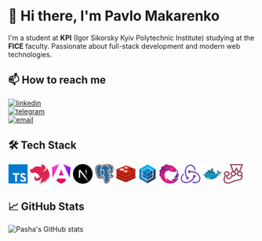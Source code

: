 <h1>👋 Hi there, I'm Pavlo Makarenko</h1>

<p>I'm a student at <b>KPI</b> (Igor Sikorsky Kyiv Polytechnic Institute) studying at the <b>FICE</b> faculty. Passionate about full-stack development and modern web technologies.</p>


<h2>📫 How to reach me</h2>
<div>
  <div>
    <a target="_blank" href="https://www.linkedin.com/in/pasha-makarenko-a1b899284">
      <img alt="linkedin" src="https://img.shields.io/badge/LinkedIn-0A66C2?style=for-the-badge&logo=linkedin&logoColor=white"/>
    </a>
  </div>
  <div>
    <a target="_blank" href="https://t.me/pashamakarenko">
      <img alt="telegram" src="https://img.shields.io/badge/Telegram-26A5E4?style=for-the-badge&logo=telegram&logoColor=white"/>
    </a>
  </div>
  <div>
    <a target="_blank" href="mailto:pashamakarenko2007@gmail.com">
      <img alt="email" src="https://img.shields.io/badge/Gmail-EA4335?style=for-the-badge&logo=gmail&logoColor=white"/>
    </a>
  </div>
</div>

<h2>🛠 Tech Stack</h2>
<div>
  <img src="https://github.com/devicons/devicon/blob/master/icons/typescript/typescript-original.svg" width="40" height="40" alt="TypeScript">
  <img src="https://github.com/devicons/devicon/blob/master/icons/nestjs/nestjs-original.svg" width="40" height="40" alt="Nest">
  <img src="https://github.com/devicons/devicon/blob/master/icons/angular/angular-original.svg" width="40" height="40" alt="Angular">
  <img src="https://github.com/devicons/devicon/blob/master/icons/nextjs/nextjs-original.svg" width="40" height="40" alt="Next.js">
  <img src="https://github.com/devicons/devicon/blob/master/icons/postgresql/postgresql-original.svg" width="40" height="40" alt="PostgreSQL">
  <img src="https://github.com/devicons/devicon/blob/master/icons/redis/redis-original.svg" width="40" height="40" alt="Redis">
  <img src="https://github.com/devicons/devicon/blob/master/icons/sequelize/sequelize-original.svg" width="40" height="40" alt="Sequelize">
  <img src="https://github.com/devicons/devicon/blob/master/icons/rxjs/rxjs-original.svg" width="40" height="40" alt="RxJs">
  <img src="https://github.com/devicons/devicon/blob/master/icons/redux/redux-original.svg" width="40" height="40" alt="Redux">
  <img src="https://github.com/devicons/devicon/blob/master/icons/docker/docker-original.svg" width="40" height="40" alt="Docker">
  <img src="https://github.com/devicons/devicon/blob/master/icons/jest/jest-plain.svg" width="40" height="40" alt="Jest">
</div>

<h2>📈 GitHub Stats</h2>
<div>
  <img src="https://github-readme-stats.vercel.app/api/top-langs?username=Pasha-Makarenko&show_icons=true&theme=tokyonight&locale=en&layout=compact" alt="Pasha's GitHub stats"/>
</div>
